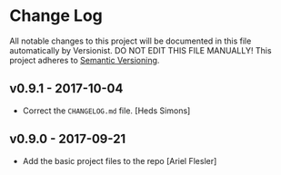 # Change Log

All notable changes to this project will be documented in this file
automatically by Versionist. DO NOT EDIT THIS FILE MANUALLY!
This project adheres to [Semantic Versioning](http://semver.org/).

## v0.9.1 - 2017-10-04

* Correct the `CHANGELOG.md` file. [Heds Simons]

## v0.9.0 - 2017-09-21

* Add the basic project files to the repo [Ariel Flesler]
